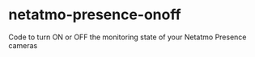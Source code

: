 # netatmo-presence-onoff
Code to turn ON or OFF the monitoring state of your Netatmo Presence cameras
